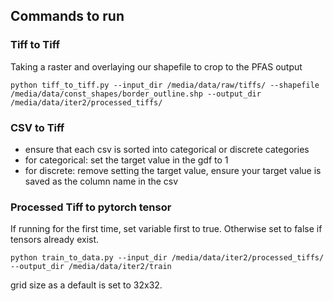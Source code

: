 ## Commands to run 

### Tiff to Tiff

Taking a raster and overlaying our shapefile to crop to the PFAS output


`python tiff_to_tiff.py --input_dir /media/data/raw/tiffs/ --shapefile /media/data/const_shapes/border_outline.shp --output_dir /media/data/iter2/processed_tiffs/`


### CSV to Tiff

- ensure that each csv is sorted into categorical or discrete categories
- for categorical: set the target value in the gdf to 1
- for discrete: remove setting the target value, ensure your target value is saved as the column name in the csv

### Processed Tiff to pytorch tensor

If running for the first time, set variable first to true. Otherwise set to false if tensors already exist.

`python train_to_data.py --input_dir /media/data/iter2/processed_tiffs/ --output_dir /media/data/iter2/train`

grid size as a default is set to 32x32.